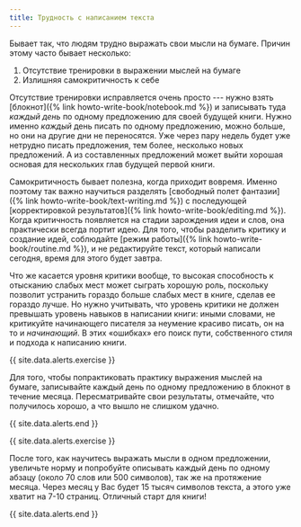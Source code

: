 ```yaml
---
title: Трудность с написанием текста
---
```


Бывает так, что людям трудно выражать свои мысли на бумаге.  Причин
этому часто бывает несколько:
1. Отсутствие тренировки в выражении мыслей на бумаге
2. Излишняя самокритичность к себе

Отсутствие тренировки исправляется очень просто --- нужно взять
[блокнот]({% link howto-write-book/notebook.md %}) и записывать туда
*каждый день* по одному предложению для своей будущей книги.  Нужно
именно *каждый* день писать по одному предложению, можно больше, но
они на другие дни не переносятся.  Уже через пару недель будет уже
нетрудно писать предложения, тем более, несколько новых предложений.
А из составленных предложений может выйти хорошая основая для
нескольких глав будущей первой книги.

Самокритичность бывает полезна, когда приходит вовремя.  Именно
поэтому так важно научиться разделять [свободный полет фантазии]({%
link howto-write-book/text-writing.md %}) с последующей
[корректировкой результатов]({% link howto-write-book/editing.md %}).
Когда критичность появляется на стадии зарождения идеи и слов, она
практически всегда портит идею.  Для того, чтобы разделить критику и
создание идей, соблюдайте [режим работы]({% link
howto-write-book/routine.md %}), и не редактируйте текст, который
написали сегодня, время для этого будет завтра.

Что же касается уровня критики вообще, то высокая способность к
отысканию слабых мест может сыграть хорошую роль, поскольку позволит
устранить гораздо больше слабых мест в книге, сделав ее гораздо лучше.
Но нужно учитывать, что уровень критики не должен превышать уровень
навыков в написании книги: иными словами, не критикуйте начинающего
писателя за неумение красиво писать, он на то и *начинающий*.  В этих
«ошибках» его поиск пути, собственного стиля и подхода к написанию
книги.

{{ site.data.alerts.exercise }}

Для того, чтобы попрактиковать практику выражения мыслей на бумаге,
записывайте каждый день по одному предложению в блокнот в течение
месяца.  Пересматривайте свои результаты, отмечайте, что получилось
хорошо, а что вышло не слишком удачно.

{{ site.data.alerts.end }}

{{ site.data.alerts.exercise }}

После того, как научитесь выражать мысли в одном предложении,
увеличьте норму и попробуйте описывать каждый день по одному абзацу
(около 70 слов или 500 символов), так же на протяжение месяца.  Через
месяц у Вас будет 15 тысяч символов текста, а этого уже хватит на 7-10
страниц.  Отличный старт для книги!

{{ site.data.alerts.end }}
